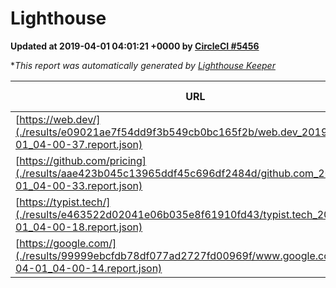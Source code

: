 
# Lighthouse

**Updated at 2019-04-01 04:01:21 +0000 by [CircleCI #5456](https://circleci.com/gh/ItinerisLtd/lighthouse-keeper-example/5456)**

**This report was automatically generated by [Lighthouse Keeper](https://github.com/itinerisltd/lighthouse-keeper)*

| URL | Performance | Accessibility | Best Practices | SEO | PWA | Updated At |
| --- | --- | --- | --- | --- | --- | --- |
| [https://web.dev/](./results/e09021ae7f54dd9f3b549cb0bc165f2b/web.dev_2019-04-01_04-00-37.report.json) | 0.96 | 0.93 | 1 | 0.96 | 1 | 2019-04-01T04:00:37.290Z |
| [https://github.com/pricing](./results/aae423b045c13965ddf45c696df2484d/github.com_2019-04-01_04-00-33.report.json) | 0.87 | 0.89 | 0.93 | 0.9 | 0.58 | 2019-04-01T04:00:33.115Z |
| [https://typist.tech/](./results/e463522d02041e06b035e8f61910fd43/typist.tech_2019-04-01_04-00-18.report.json) | 1 |  |  |  |  | 2019-04-01T04:00:18.180Z |
| [https://google.com/](./results/99999ebcfdb78df077ad2727fd00969f/www.google.com_2019-04-01_04-00-14.report.json) | 0.95 | 0.71 | 0.93 | 0.82 | 0.58 | 2019-04-01T04:00:14.853Z |

